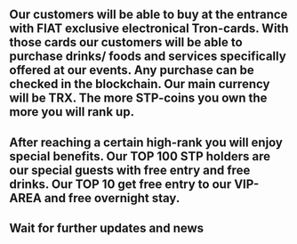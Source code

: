 ## Our customers will be able to buy at the entrance with FIAT exclusive electronical Tron-cards. With those cards our customers will be able to purchase drinks/ foods and services specifically offered at our events. Any purchase can be checked in the blockchain. Our main currency will be TRX. The more STP-coins you own the more you will rank up.

## After reaching a certain  high-rank you will enjoy special benefits. Our TOP 100 STP holders are our special guests with free entry and free drinks. Our TOP 10 get free entry to our VIP-AREA  and free overnight stay.

## Wait for further updates and news
